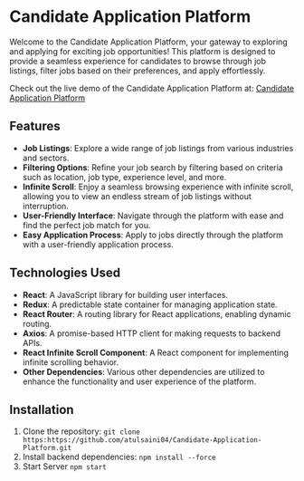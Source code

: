 # Candidate Application Platform

Welcome to the Candidate Application Platform, your gateway to exploring and applying for exciting job opportunities! This platform is designed to provide a seamless experience for candidates to browse through job listings, filter jobs based on their preferences, and apply effortlessly.



Check out the live demo of the Candidate Application Platform at:  [Candidate Application Platform](https://candidate-application-platform-sigma.vercel.app/)
## Features

- **Job Listings**: Explore a wide range of job listings from various industries and sectors.
- **Filtering Options**: Refine your job search by filtering based on criteria such as location, job type, experience level, and more.
- **Infinite Scroll**: Enjoy a seamless browsing experience with infinite scroll, allowing you to view an endless stream of job listings without interruption.
- **User-Friendly Interface**: Navigate through the platform with ease and find the perfect job match for you.
- **Easy Application Process**: Apply to jobs directly through the platform with a user-friendly application process.


## Technologies Used

- **React**: A JavaScript library for building user interfaces.
- **Redux**: A predictable state container for managing application state.
- **React Router**: A routing library for React applications, enabling dynamic routing.
- **Axios**: A promise-based HTTP client for making requests to backend APIs.
- **React Infinite Scroll Component**: A React component for implementing infinite scrolling behavior.
- **Other Dependencies**: Various other dependencies are utilized to enhance the functionality and user experience of the platform.

## Installation

1. Clone the repository:
```git clone https:https://github.com/atulsaini04/Candidate-Application-Platform.git```
2. Install backend dependencies:
```npm install --force```
3. Start Server
```npm start```

